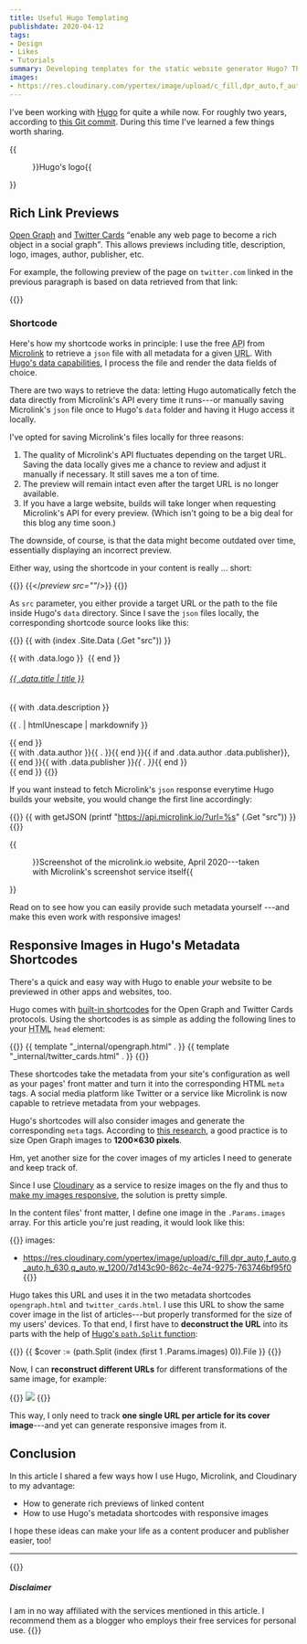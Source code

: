 ```yaml
---
title: Useful Hugo Templating
publishdate: 2020-04-12
tags:
- Design
- Likes
- Tutorials
summary: Developing templates for the static website generator Hugo? Then these advanced tips & tricks might be helpful to you.
images:
- https://res.cloudinary.com/ypertex/image/upload/c_fill,dpr_auto,f_auto,g_auto,h_630,q_auto,w_1200/7d143c90-862c-4e74-9275-763746bf95f0
---
```


I've been working with [Hugo](https://gohugo.io/) for quite a while now. For roughly two years, according to [this Git commit](https://github.com/Ypertex/blog/commit/92b08548ac23cc0fc35f829976b66cfd77316681). During this time I've learned a few things worth sharing.

{{<figure src="7d143c90-862c-4e74-9275-763746bf95f0" transformation="full">}}Hugo's logo{{</figure>}}

## Rich Link Previews

[Open Graph](https://ogp.me/) and [Twitter Cards](https://developer.twitter.com/en/docs/tweets/optimize-with-cards/overview/abouts-cards/) <q>enable any web page to become a rich object in a social graph</q>. This allows previews including title, description, logo, images, author, publisher, etc.

For example, the following preview of the page on ``twitter.com`` linked in the previous paragraph is based on data retrieved from that link:

{{<preview src="cf42843f-3a7d-4f09-88f1-7340d3b9496e">}}

### Shortcode

Here's how my shortcode works in principle: I use the free <abbr title="Application Programming Interface">API</abbr> from [Microlink](https://microlink.io/) to retrieve a ``json`` file with all metadata for a given <abbr title="Uniform Resource Locator">URL</abbr>. With [Hugo's data capabilities](https://gohugo.io/templates/data-templates/#data-driven-content), I process the file and render the data fields of choice.

There are two ways to retrieve the data: letting Hugo automatically fetch the data directly from Microlink's API every time it runs---or manually saving Microlink's ``json`` file once to Hugo's ``data`` folder and having it Hugo access it locally.

I've opted for saving Microlink's files locally for three reasons:

1. The quality of Microlink's API fluctuates depending on the target URL. Saving the data locally gives me a chance to review and adjust it manually if necessary. It still saves me a ton of time.
2. The preview will remain intact even after the target URL is no longer available.
3. If you have a large website, builds will take longer when requesting Microlink's API for every preview. (Which isn't going to be a big deal for this blog any time soon.)

The downside, of course, is that the data might become outdated over time, essentially displaying an incorrect preview.

Either way, using the shortcode in your content is really ... short:

{{<highlight html>}}
{{</*preview src=""*/>}}
{{</highlight>}}

As ``src`` parameter, you either provide a target URL or the path to the file inside Hugo's ``data`` directory.  Since I save the ``json`` files locally, the corresponding shortcode source looks like this:

{{<highlight go-html-template>}}
{{ with (index .Site.Data (.Get "src")) }}
<div class="shadow card">
    <div class="card-body">
        <div class="media">
            {{ with .data.logo }}
            <img src="{{ .url }}" alt="" class="yx-favicon">
            {{ end }}
            <div class="media-body">
                <h6><i class="las la-external-link-alt"></i> <a href="{{ .data.url }}"
                        class="stretched-link">{{ .data.title | title }}</a></h6>
                {{ with .data.description }}<p>{{ . | htmlUnescape | markdownify }}</p>{{ end }}
            </div>
        </div>
    </div>
    <div class="card-footer">
        <div class="yx-attribution">
            {{ with .data.author }}{{ . }}{{ end }}{{ if and .data.author .data.publisher}},
            {{ end }}{{ with .data.publisher }}<cite>{{ . }}</cite>{{ end }}</div>
    </div>
</div>
{{ end }}
{{</highlight>}}

If you want instead to fetch Microlink's ``json`` response everytime Hugo builds your website, you would change the first line accordingly:

{{<highlight go-html-template>}}
{{ with getJSON (printf "https://api.microlink.io/?url=%s" (.Get "src")) }}
{{</highlight>}}

{{<figure src="4731a50a-4e35-49e4-9a4e-66865edb67aa">}}Screenshot of the microlink.io website, April 2020---taken with Microlink's screenshot service itself{{</figure>}}

Read on to see how you can easily provide such metadata yourself ---and make this even work with responsive images!

## Responsive Images in Hugo's Metadata Shortcodes

There's a quick and easy way with Hugo to enable *your* website to be previewed in other apps and websites, too.

Hugo comes with [built-in shortcodes](https://gohugo.io/templates/internal#open-graph) for the Open Graph and Twitter Cards protocols. Using the shortcodes is as simple as adding the following lines to your <abbr title="Hypertext Markup Language">HTML</abbr> ``head`` element:

{{<highlight go-html-template>}}
{{ template "_internal/opengraph.html" . }}
{{ template "_internal/twitter_cards.html" . }}
{{</highlight>}}

These shortcodes take the metadata from your site's configuration as well as your pages' front matter and turn it into the corresponding HTML ``meta`` tags. A social media platform like Twitter or a service like Microlink is now capable to retrieve metadata from your webpages.

Hugo's shortcodes will also consider images and generate the corresponding ``meta`` tags. According to [this research](https://iamturns.com/open-graph-image-size/), a good practice is to size Open Graph images to **1200×630 pixels**.

Hm, yet another size for the cover images of my articles I need to generate and keep track of.

Since I use [Cloudinary](https://cloudinary.com/) as a service to resize images on the fly and thus to [make my images responsive](/articles/redesign-march-2020/#images-can-be-responsive), the solution is pretty simple.

In the content files' front matter, I define one image in the ``.Params.images`` array. For this article you're just reading, it would look like this:

{{<highlight yml>}}
images:
- https://res.cloudinary.com/ypertex/image/upload/c_fill,dpr_auto,f_auto,g_auto,h_630,q_auto,w_1200/7d143c90-862c-4e74-9275-763746bf95f0
{{</highlight>}}

Hugo takes this URL and uses it in the two metadata shortcodes ``opengraph.html`` and ``twitter_cards.html``. I use this URL to show the same cover image in the list of articles---but properly transformed for the size of my users' devices. To that end, I first have to **deconstruct the URL** into its parts with the help of [Hugo's ``path.Split`` function](https://gohugo.io/functions/path.split/):

{{<highlight go-html-template>}}
{{ $cover := (path.Split (index (first 1 .Params.images) 0)).File }}
{{</highlight>}}

Now, I can **reconstruct different URLs** for different transformations of the same image, for example:

{{<highlight go-html-template>}}
<picture>
    <source media="(min-width: 1200px)" srcset="{{ .cloudinary.baseURL }}{{ .cloudinary.transformations.index.xl }}{{ $cover }}">
    <source media="(min-width: 992px)" srcset="{{ .cloudinary.baseURL }}{{ .cloudinary.transformations.index.lg }}{{ $cover }}">
    <source media="(min-width: 768px)" srcset="{{ .cloudinary.baseURL }}{{ .cloudinary.transformations.index.md }}{{ $cover }}">
    <source media="(min-width: 576px)" srcset="{{ .cloudinary.baseURL }}{{ .cloudinary.transformations.index.sm }}{{ $cover }}">
    <img src="{{ .cloudinary.baseURL }}{{ .cloudinary.transformations.index.xs }}{{ $cover }}">
</picture>
{{</highlight>}}

This way, I only need to track **one single URL per article for its cover image**---and yet can generate responsive images from it.

## Conclusion

In this article I shared a few ways how I use Hugo, Microlink, and Cloudinary to my advantage:

* How to generate rich previews of linked content
* How to use Hugo's metadata shortcodes with responsive images

I hope these ideas can make your life as a content producer and publisher easier, too!

---

{{<note>}}
##### <i class="las la-balance-scale-left"></i> Disclaimer

I am in no way affiliated with the services mentioned in this article. I recommend them as a blogger who employs their free services for personal use.
{{</note>}}
